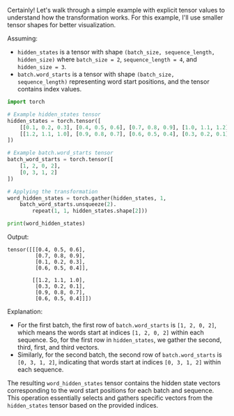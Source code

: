 Certainly! Let's walk through a simple example with explicit tensor values to understand how the transformation works. For this example, I'll use smaller tensor shapes for better visualization.

Assuming:
- `hidden_states` is a tensor with shape `(batch_size, sequence_length, hidden_size)` where `batch_size = 2`, `sequence_length = 4`, and `hidden_size = 3`.
- `batch.word_starts` is a tensor with shape `(batch_size, sequence_length)` representing word start positions, and the tensor contains index values.

```python
import torch

# Example hidden_states tensor
hidden_states = torch.tensor([
    [[0.1, 0.2, 0.3], [0.4, 0.5, 0.6], [0.7, 0.8, 0.9], [1.0, 1.1, 1.2]],
    [[1.2, 1.1, 1.0], [0.9, 0.8, 0.7], [0.6, 0.5, 0.4], [0.3, 0.2, 0.1]]
])

# Example batch.word_starts tensor
batch_word_starts = torch.tensor([
    [1, 2, 0, 2],
    [0, 3, 1, 2]
])

# Applying the transformation
word_hidden_states = torch.gather(hidden_states, 1,
    batch_word_starts.unsqueeze(2).
        repeat(1, 1, hidden_states.shape[2]))

print(word_hidden_states)
```

Output:
```
tensor([[[0.4, 0.5, 0.6],
         [0.7, 0.8, 0.9],
         [0.1, 0.2, 0.3],
         [0.6, 0.5, 0.4]],

        [[1.2, 1.1, 1.0],
         [0.3, 0.2, 0.1],
         [0.9, 0.8, 0.7],
         [0.6, 0.5, 0.4]]])
```

Explanation:
- For the first batch, the first row of `batch.word_starts` is `[1, 2, 0, 2]`, which means the words start at indices `[1, 2, 0, 2]` within each sequence. So, for the first row in `hidden_states`, we gather the second, third, first, and third vectors.
- Similarly, for the second batch, the second row of `batch.word_starts` is `[0, 3, 1, 2]`, indicating that words start at indices `[0, 3, 1, 2]` within each sequence.

The resulting `word_hidden_states` tensor contains the hidden state vectors corresponding to the word start positions for each batch and sequence. This operation essentially selects and gathers specific vectors from the `hidden_states` tensor based on the provided indices.